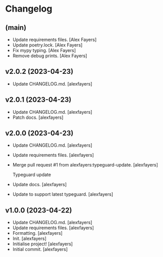 Changelog
=========


(main)
------
- Update requirements files. [Alex Fayers]
- Update poetry.lock. [Alex Fayers]
- Fix mypy typing. [Alex Fayers]
- Remove debug prints. [Alex Fayers]


v2.0.2 (2023-04-23)
-------------------
- Update CHANGELOG.md. [alexfayers]


v2.0.1 (2023-04-23)
-------------------
- Update CHANGELOG.md. [alexfayers]
- Patch docs. [alexfayers]


v2.0.0 (2023-04-23)
-------------------
- Update CHANGELOG.md. [alexfayers]
- Update requirements files. [alexfayers]
- Merge pull request #1 from alexfayers:typeguard-update. [alexfayers]

  Typeguard update
- Update docs. [alexfayers]
- Update to support latest typeguard. [alexfayers]


v1.0.0 (2023-04-22)
-------------------
- Update CHANGELOG.md. [alexfayers]
- Update requirements files. [alexfayers]
- Formatting. [alexfayers]
- Init. [alexfayers]
- Initialise project! [alexfayers]
- Initial commit. [alexfayers]



